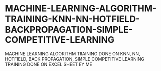 # MACHINE-LEARNING-ALGORITHM-TRAINING-KNN-NN-HOTFIELD-BACKPROPAGATION-SIMPLE-COMPETITIVE-LEARNING
MACHINE LEARNING ALGORITHM TRAINING DONE ON KNN, NN, HOTFIELD, BACK PROPAGATION, SIMPLE COMPETITIVE LEARNING TRAINING DONE ON EXCEL SHEET BY ME
